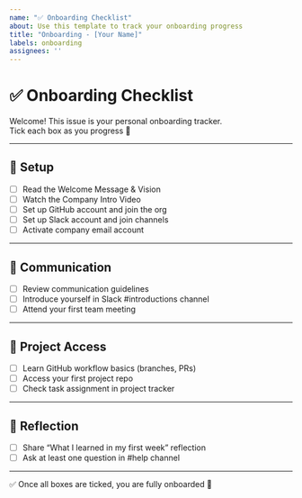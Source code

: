 ```yaml
---
name: "✅ Onboarding Checklist"
about: Use this template to track your onboarding progress
title: "Onboarding - [Your Name]"
labels: onboarding
assignees: ''
---
```


# ✅ Onboarding Checklist

Welcome! This issue is your personal onboarding tracker.  
Tick each box as you progress 🎯

---

## 📌 Setup
- [ ] Read the Welcome Message & Vision  
- [ ] Watch the Company Intro Video  
- [ ] Set up GitHub account and join the org  
- [ ] Set up Slack account and join channels  
- [ ] Activate company email account  

---

## 💬 Communication
- [ ] Review communication guidelines  
- [ ] Introduce yourself in Slack #introductions channel  
- [ ] Attend your first team meeting  

---

## 📂 Project Access
- [ ] Learn GitHub workflow basics (branches, PRs)  
- [ ] Access your first project repo  
- [ ] Check task assignment in project tracker  

---

## 📝 Reflection
- [ ] Share “What I learned in my first week” reflection  
- [ ] Ask at least one question in #help channel  

---

✅ Once all boxes are ticked, you are fully onboarded 🎉
